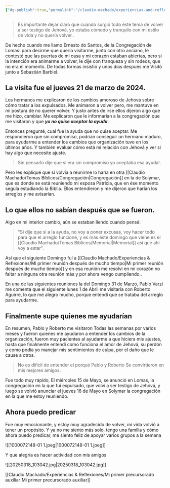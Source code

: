 ```yaml
---
{"dg-publish":true,"permalink":"/claudio-machado/experiencias-and-reflexiones/ayuda-para-ser-readmitido/","tags":["restablecido","readmitido"]}
---
```


>Es importante dejar claro que cuando surgió todo éste tema de volver a ser testigo de Jehová, yo estaba cómodo y tranquilo con mi estilo de vida y no quería volver .

De hecho cuando me llamo Ernesto do Santos, de la Congregación de Lomas: para decirme que quería visitarme, junto con otro anciano, le contesté que las puertas de mi casa y mi corazón estaban abiertas, pero si la intención era animarme a volver, le dije con franqueza y sin rodeos, que no era el momento. De todas formas insistió y unos días después me Visitó junto a Sebastián Barbiel.

## La visita fue el jueves 21 de marzo de 2024.

Los hermanos me explicaron de los cambios amoroso de Jehová sobre  cómo tratar a los expulsados. Me animaron a volver pero, me mantuve en mi postura de no querer volver.
Y justo antes de irse ellos dijeron algo que me hizo, cambiar. Me explicaron que le informarían a la congregación que me visitaron y que ***yo no quise aceptar la ayuda***. 

Entonces pregunté, cual fue la ayuda que no quise aceptar. Me respondieron que sin compromiso, podrían conseguir un hermano maduro, para ayudarme a entender los cambios que organización tuvo en los últimos años. Y también evaluar cómo está mi relación con Jehová y ver si hay algo que necesite ajuste.

>Sin pensarlo dije que si era sin compromiso yo aceptaba esa ayuda!. 

Pero les expliqué que si volvía a reunirme lo haría en otra [[Claudio Machado/Temas Bíblicos/Congregación\|Congregación]] en la de Solymar, que es donde se está reuniendo mi esposa Patricia, que en ése momento seguía estudiando la Biblia. Ellos entendieron y me dijeron que harían los arreglos y me avisarían.

## Lo que ellos no sabían después que se fueron.

Algo en mi interior cambio, aún se estaban llendo cuando pensé: 

>"Si dije que si a la ayuda, no voy a poner excusas, voy hacer todo para que el arreglo funcione, y es más éste domingo que viene es el [[Claudio Machado/Temas Bíblicos/Memorial\|Memorial]] así que ahí voy a estar".

Así que el siguiente Domingo fuí a [[Claudio Machado/Experiencias & Reflexiones/Mi primer reunión después de mucho tiempo\|Mi primer reunión después de mucho tiempo]] y en esa reunión me resolvi en mi corazón no faltar a ninguna otra reunión más y por ahora vengo cumpliendo..

En una de las siguientes reuniones la del Domingo 31 de Marzo, Pablo Varzi me comenta que el siguiente lunes 1 de Abril me visitaría con Roberto Aguirre, lo que me alegro mucho, porque entendí que se trataba del arreglo para ayudarme.


## Finalmente supe quienes me ayudarían 

En resumen, Pablo y Roberto me visitaron Todas las semanas por varios meses y fueron quienes me ayudaron a entender los cambios de la organización, fueron muy pacientes al ayudarme a que hiciera mis ajustes, hasta que finalmente entendi como funciona el amor de Jehová, su perdón y como podía yo manejar mis sentimientos de culpa, por el daño que le cause a otros.

>No es díficil de entender el porqué Pablo y Roberto Se convirtieron en mis mejores amigos.

Fue todo muy rápido, El miércoles 15 de Mayo, se anunció en Lomas, la congregación en la que fui expulsado, que volví a ser testigo de Jehová, y luego se volvió anunciar el jueves 16 de Mayo en Solymar la congregación en la que me estoy reuniendo.

## Ahora puedo predicar 

Fue muy emocionante, y estoy muy agradecido de volver, mi vida volvió a tener un propósito. Y ya no me siento más solo, tengo una familia y cómo ahora puedo predicar, me siento feliz de apoyar varios grupos a la semana 

![[1000072148-01 1.jpeg\|1000072148-01 1.jpeg]] 

Y que alegría es hacer actividad con mis amigos 

![[20250318_103042.jpg\|20250318_103042.jpg]]

[[Claudio Machado/Experiencias & Reflexiones/Mi primer precursorado auxiliar\|Mi primer precursorado auxiliar]]


 
